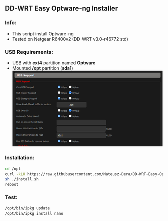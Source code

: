 ## DD-WRT Easy Optware-ng Installer

### Info:
  - This script install Optware-ng
  - Tested on Netgear R6400v2 (DD-WRT v3.0-r46772 std)

### USB Requirements:
 - USB with **ext4** partition named **Optware**
 - Mounted **/opt** partition (**sda1**)
 ![USB](https://github.com/Mateusz-Dera/DD-WRT-Easy-Optware-ng-Installer/blob/master/usb.png?raw=true)

### Installation:
```sh
cd /opt
curl -kLO https://raw.githubusercontent.com/Mateusz-Dera/DD-WRT-Easy-Optware-ng-Installer/master/install.sh
sh ./install.sh
reboot
```

### Test:
```sh
/opt/bin/ipkg update
/opt/bin/ipkg install nano
```
